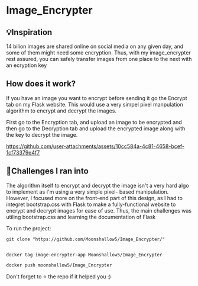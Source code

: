 # Image_Encrypter

## 💡Inspiration
14 bilion images are shared online on social media on any given day, and some of them might need some encryption. Thus, with my  image_encrypter rest assured, you can safely transfer images from one place to the next with an ecryption key

## How does it work?

If you have an image you want to encrypt before sending it go the Encrypt tab on my Flask website. This would use a very simpel pixel manpulation algorithm to encrypt and decrypt the images.

First go to the Encryption tab, and upload an image to be encrypted and then go to the Decryption tab and upload the encrypted image along with the key to decrypt the image.




https://github.com/user-attachments/assets/10cc584a-4c81-4658-bcef-1cf73379e4f7

## 🚧Challenges I ran into

The algorithm itself to encrypt and decrypt the image isn't a very hard algo to implement as I'm using a very simple pixel- based manipulation. However, I focused more on the front-end part of this design, as I had to integret bootstrap.css with Flask to make a fully-functional website to encrypt and decrypt images for ease of use. Thus, the main challenges was utiling bootstrap.css and learning the documentation of Flask 

To run the project:
```
git clone "https://github.com/Moonshallow5/Image_Encrypter/" 

```
```

docker tag image-encrypter-app Moonshallow5/Image_Encrypter

```

```
docker push moonshallow5/Image_Encrypter
```


Don't forget to ⭐ the repo if it helped you :)



